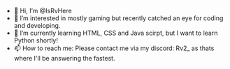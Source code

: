 - 👋 Hi, I’m @IsRvHere
- 👀 I’m interested in mostly gaming but recently catched an eye for coding and developing.
- 🌱 I’m currently learning HTML, CSS and Java scirpt, but I want to learn Python shortly!
- 📫 How to reach me: Please contact me via my discord: Rv2_ as thats where I'll be answering the fastest.

<!---
IsRvHere/IsRvHere is a ✨ special ✨ repository because its `README.md` (this file) appears on your GitHub profile.
You can click the Preview link to take a look at your changes.
--->
